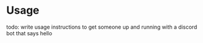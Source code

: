 # Usage

todo: write usage instructions to get someone up and running with a discord bot that says hello
